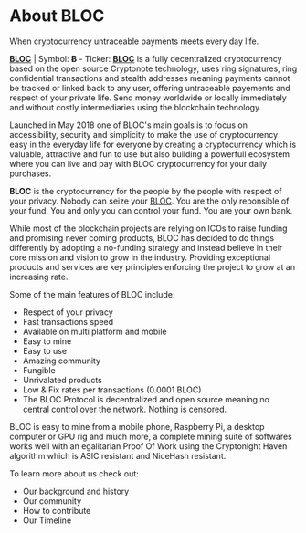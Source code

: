 # **About BLOC**

When cryptocurrency untraceable payments meets every day life.

**[BLOC](https://bloc.money)** | Symbol: **Ƀ** - Ticker: **[BLOC](https://bloc.money)** is a fully decentralized cryptocurrency based on the open source Cryptonote technology, uses ring signatures, ring confidential transactions and stealth addresses meaning payments cannot be tracked or linked back to any user, offering untraceable payements and respect of your private life. Send money worldwide or locally immediately and without costly intermediaries using the blockchain technology.

Launched in May 2018 one of BLOC's main goals is to focus on accessibility, security and simplicity to make the use of cryptocurrency easy in the everyday life for everyone by creating a cryptocurrency which is valuable, attractive and fun to use but also building a powerfull ecosystem where you can live and pay with BLOC cryptocurrency for your daily purchases.

**BLOC** is the cryptocurrency for the people by the people with respect of your privacy. Nobody can seize your [BLOC](https://bloc.money). You are the only reponsible of your fund. You and only you can control your fund. You are your own bank.

While most of the blockchain projects are relying on ICOs to raise funding and promising never coming products, BLOC has decided to do things differently by adopting a no-funding strategy and instead believe in their core mission and vision to grow in the industry. Providing exceptional products and services are key principles enforcing the project to grow at an increasing rate.

Some of the main features of BLOC include:

- Respect of your privacy
- Fast transactions speed
- Available on multi platform and mobile
- Easy to mine
- Easy to use
- Amazing community
- Fungible
- Unrivalated products
- Low & Fix rates per transactions (0.0001 BLOC)
- The BLOC Protocol is decentralized and open source meaning no central control over the network. Nothing is censored.

BLOC is easy to mine from a mobile phone, Raspberry Pi, a desktop computer or GPU rig and much more, a complete mining suite of softwares works well with an egalitarian Proof Of Work using the Cryptonight Haven algorithm which is ASIC resistant and NiceHash resistant.

To learn more about us check out:

- Our background and history
- Our community
- How to contribute
- Our Timeline